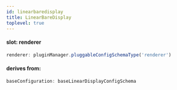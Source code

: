 ```yaml
---
id: linearbaredisplay
title: LinearBareDisplay
toplevel: true
---
```


#### slot: renderer

```js
renderer: pluginManager.pluggableConfigSchemaType('renderer')
```

#### derives from:

```js
baseConfiguration: baseLinearDisplayConfigSchema
```
